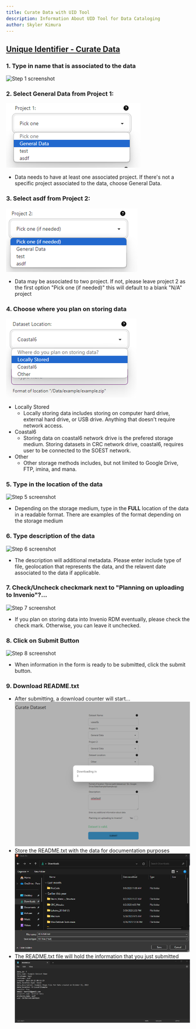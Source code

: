 ```yaml
---
title: Curate Data with UID Tool
description: Information About UID Tool for Data Cataloging
author: Skyler Kimura
---
```


## [Unique Identifier - Curate Data](https://coastal5.soest.hawaii.edu/uid-tool/data/create)


### 1. Type in name that is associated to the data
![Step 1 screenshot](https://images.tango.us/workflows/05431739-3d8c-4eb7-bd18-c650fe19d1e1/steps/82214b54-6388-4463-95c9-e3d7709522f8/f5b021a0-cd78-448c-acd4-d8aed2c6b4bb.png?crop=focalpoint&fit=crop&fp-x=0.5000&fp-y=0.1779&fp-z=1.9237&w=1200&border=2%2CF4F2F7&border-radius=8%2C8%2C8%2C8&border-radius-inner=8%2C8%2C8%2C8&blend-align=bottom&blend-mode=normal&blend-x=0&blend-w=1200&blend64=aHR0cHM6Ly9pbWFnZXMudGFuZ28udXMvc3RhdGljL21hZGUtd2l0aC10YW5nby13YXRlcm1hcmstdjIucG5n&mark-x=346&mark-y=235&m64=aHR0cHM6Ly9pbWFnZXMudGFuZ28udXMvc3RhdGljL2JsYW5rLnBuZz9tYXNrPWNvcm5lcnMmYm9yZGVyPTQlMkNGRjc0NDImdz01MDcmaD04NyZmaXQ9Y3JvcCZjb3JuZXItcmFkaXVzPTEw)


### 2. Select General Data from Project 1:
![Step 2 screenshot](../../../../../assets/uid-tool/uid-tool-03.png)
- Data needs to have at least one associated project. If there's not a specific project associated to the data, choose General Data.


### 3. Select asdf from Project 2:
![Step 3 screenshot](../../../../../assets/uid-tool/uid-tool-04.png)
- Data may be associated to two project. If not, please leave project 2 as the first option "Pick one (if needed)" this will default to a blank "N/A" project


### 4. Choose where you plan on storing data
![Step 4 screenshot](../../../../../assets/uid-tool/uid-tool-02.png)
- Locally Stored
    - Locally storing data includes storing on computer hard drive, external hard drive, or USB drive. Anything that doesn't require network access.
- Coastal6
    - Storing data on coastal6 network drive is the prefered storage medium. Storing datasets in CRC network drive, coastal6, requires user to be connected to the SOEST network. 
- Other
    - Other storage methods includes, but not limited to Google Drive, FTP, imina, and mana.


### 5. Type in the location of the data
![Step 5 screenshot](https://images.tango.us/workflows/05431739-3d8c-4eb7-bd18-c650fe19d1e1/steps/00c06cbe-cbd7-472a-bf47-3a2f47955ba5/dc701c2c-425a-4d2a-a9e8-3e308ef7009a.png?crop=focalpoint&fit=crop&fp-x=0.5000&fp-y=0.5257&fp-z=1.9237&w=1200&border=2%2CF4F2F7&border-radius=8%2C8%2C8%2C8&border-radius-inner=8%2C8%2C8%2C8&blend-align=bottom&blend-mode=normal&blend-x=0&blend-w=1200&blend64=aHR0cHM6Ly9pbWFnZXMudGFuZ28udXMvc3RhdGljL21hZGUtd2l0aC10YW5nby13YXRlcm1hcmstdjIucG5n&mark-x=346&mark-y=364&m64=aHR0cHM6Ly9pbWFnZXMudGFuZ28udXMvc3RhdGljL2JsYW5rLnBuZz9tYXNrPWNvcm5lcnMmYm9yZGVyPTQlMkNGRjc0NDImdz01MDcmaD04NyZmaXQ9Y3JvcCZjb3JuZXItcmFkaXVzPTEw)
- Depending on the storage medium, type in the **FULL** location of the data in a readable format. There are examples of the format depending on the storage medium



### 6. Type description of the data
![Step 6 screenshot](https://images.tango.us/workflows/05431739-3d8c-4eb7-bd18-c650fe19d1e1/steps/33c9b547-80ae-4a98-b8c1-3ca1d31f1d1a/006e48e2-83bb-408e-8d89-4f762ebcfdac.png?crop=focalpoint&fit=crop&fp-x=0.5000&fp-y=0.6640&fp-z=1.9237&w=1200&border=2%2CF4F2F7&border-radius=8%2C8%2C8%2C8&border-radius-inner=8%2C8%2C8%2C8&blend-align=bottom&blend-mode=normal&blend-x=0&blend-w=1200&blend64=aHR0cHM6Ly9pbWFnZXMudGFuZ28udXMvc3RhdGljL21hZGUtd2l0aC10YW5nby13YXRlcm1hcmstdjIucG5n&mark-x=346&mark-y=327&m64=aHR0cHM6Ly9pbWFnZXMudGFuZ28udXMvc3RhdGljL2JsYW5rLnBuZz9tYXNrPWNvcm5lcnMmYm9yZGVyPTQlMkNGRjc0NDImdz01MDcmaD0xNjEmZml0PWNyb3AmY29ybmVyLXJhZGl1cz0xMA%3D%3D)
- The description will additional metadata. Please enter include type of file, geolocation that represents the data, and the relavent date associated to the data if applicable.

### 7. Check/Uncheck checkmark next to "Planning on uploading to Invenio"?…
![Step 7 screenshot](https://images.tango.us/workflows/05431739-3d8c-4eb7-bd18-c650fe19d1e1/steps/42ffd2b4-daf6-44b8-bcef-78c1d95f7213/912aec98-6aab-41e5-84ec-55423c6e5d02.png?crop=focalpoint&fit=crop&fp-x=0.5965&fp-y=0.7628&fp-z=3.1109&w=1200&border=2%2CF4F2F7&border-radius=8%2C8%2C8%2C8&border-radius-inner=8%2C8%2C8%2C8&blend-align=bottom&blend-mode=normal&blend-x=0&blend-w=1200&blend64=aHR0cHM6Ly9pbWFnZXMudGFuZ28udXMvc3RhdGljL21hZGUtd2l0aC10YW5nby13YXRlcm1hcmstdjIucG5n&mark-x=560&mark-y=367&m64=aHR0cHM6Ly9pbWFnZXMudGFuZ28udXMvc3RhdGljL2JsYW5rLnBuZz9tYXNrPWNvcm5lcnMmYm9yZGVyPTQlMkNGRjc0NDImdz04MCZoPTgwJmZpdD1jcm9wJmNvcm5lci1yYWRpdXM9MTA%3D)
- If you plan on storing data into Invenio RDM eventually, please check the check mark. Otherwise, you can leave it unchecked.

### 8. Click on Submit Button
![Step 8 screenshot](https://images.tango.us/workflows/05431739-3d8c-4eb7-bd18-c650fe19d1e1/steps/08f43266-8aa5-4ccc-9232-50e83d0dfc7b/5028d90d-ef69-4b55-b9ab-e918e2bf0c24.png?crop=focalpoint&fit=crop&fp-x=0.4997&fp-y=0.8730&fp-z=1.9362&w=1200&border=2%2CF4F2F7&border-radius=8%2C8%2C8%2C8&border-radius-inner=8%2C8%2C8%2C8&blend-align=bottom&blend-mode=normal&blend-x=0&blend-w=1200&blend64=aHR0cHM6Ly9pbWFnZXMudGFuZ28udXMvc3RhdGljL21hZGUtd2l0aC10YW5nby13YXRlcm1hcmstdjIucG5n&mark-x=349&mark-y=571&m64=aHR0cHM6Ly9pbWFnZXMudGFuZ28udXMvc3RhdGljL2JsYW5rLnBuZz9tYXNrPWNvcm5lcnMmYm9yZGVyPTQlMkNGRjc0NDImdz01MDMmaD04NiZmaXQ9Y3JvcCZjb3JuZXItcmFkaXVzPTEw)
- When information in the form is ready to be submitted, click the submit button. 

### 9. Download README.txt
- After submitting, a download counter will start...
![Download Countdown](../../../../../assets/uid-tool/uid-tool-05.png)
- Store the README.txt with the data for documentation purposes
![Store README File](../../../../../assets/uid-tool/uid-tool-06.png)
- The README.txt file will hold the information that you just submitted
![README Content](../../../../../assets/uid-tool/uid-tool-07.png)

<br/>
